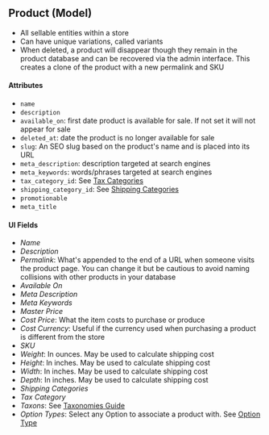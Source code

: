 ## Product (Model)
* All sellable entities within a store
* Can have unique variations, called variants
* When deleted, a product will disappear though they remain in the product database and can be 
recovered via the admin interface. This creates a clone of the product with a new permalink and SKU

#### Attributes
* `name`
* `description`
* `available_on`: first date product is available for sale. If not set it will not appear for sale
* `deleted_at`: date the product is no longer available for sale
* `slug`: An SEO slug based on the product's name and is placed into its URL
* `meta_description`: description targeted at search engines
* `meta_keywords`: words/phrases targeted at search engines
* `tax_category_id`: See [Tax Categories](TaxCategory.md)
* `shipping_category_id`: See [Shipping Categories](ShippingCategory.md)
* `promotionable`
* `meta_title`

#### UI Fields
* *Name*
* *Description*
* *Permalink*: What's appended to the end of a URL when someone visits the product page. You can 
change it but be cautious to avoid naming collisions with other products in your database
* *Available On*
* *Meta Description*
* *Meta Keywords*
* *Master Price*
* *Cost Price*: What the item costs to purchase or produce
* *Cost Currency*: Useful if the currency used when purchasing a product is different from the store
* *SKU*
* *Weight*: In ounces. May be used to calculate shipping cost
* *Height*: In inches. May be used to calculate shipping cost
* *Width*: In inches. May be used to calculate shipping cost
* *Depth*: In inches. May be used to calculate shipping cost
* *Shipping Categories*
* *Tax Category*
* *Taxons*: See [Taxonomies Guide](Taxonomy.md)
* *Option Types*: Select any Option to associate a product with. See [Option Type](OptionType.md)
